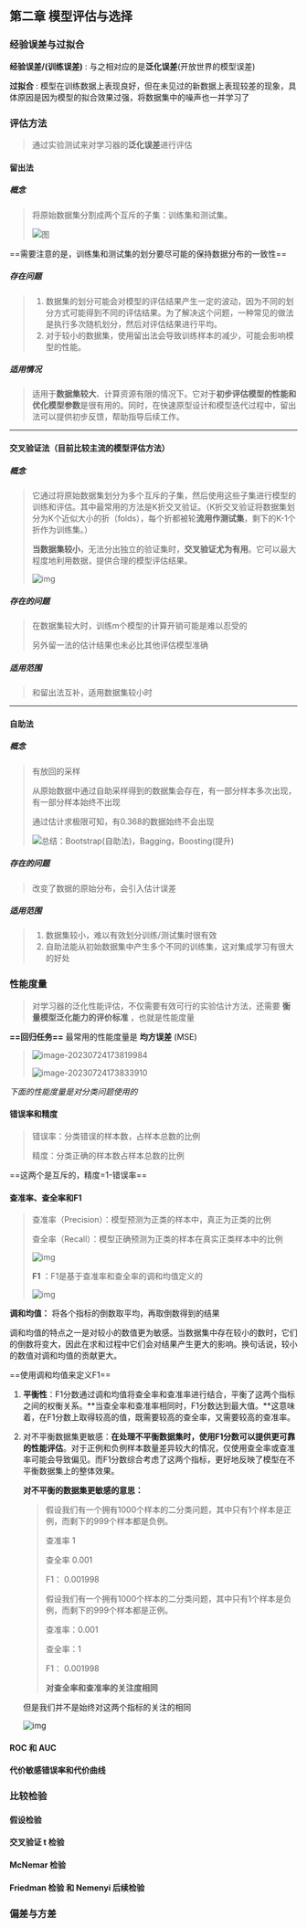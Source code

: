## 第二章 模型评估与选择

### 经验误差与过拟合

**经验误差/(训练误差)** : 与之相对应的是**泛化误差**(开放世界的模型误差)

**过拟合** : 模型在训练数据上表现良好，但在未见过的新数据上表现较差的现象，具体原因是因为模型的拟合效果过强，将数据集中的噪声也一并学习了 

### 评估方法

> 通过实验测试来对学习器的**泛化误差**进行评估

#### 留出法

##### 概念

> 将原始数据集分割成两个互斥的子集：训练集和测试集。
>
> ![图](http://image.zzzsleep.icu/fb2f020a34d5bc5b.png)

==需要注意的是，训练集和测试集的划分要尽可能的保持数据分布的一致性== 

##### 存在问题

> 1. 数据集的划分可能会对模型的评估结果产生一定的波动，因为不同的划分方式可能得到不同的评估结果。为了解决这个问题，一种常见的做法是执行多次随机划分，然后对评估结果进行平均。
> 2. 对于较小的数据集，使用留出法会导致训练样本的减少，可能会影响模型的性能。

##### 适用情况

> 适用于**数据集较大**、计算资源有限的情况下。它对于**初步评估模型的性能和优化模型参数**是很有用的。同时，在快速原型设计和模型迭代过程中，留出法可以提供初步反馈，帮助指导后续工作。

---

#### 交叉验证法（目前比较主流的模型评估方法）

##### 概念

> 它通过将原始数据集划分为多个互斥的子集，然后使用这些子集进行模型的训练和评估。其中最常用的方法是K折交叉验证。（K折交叉验证将数据集划分为K个近似大小的折（folds），每个折都被轮**流用作测试集**，剩下的K-1个折作为训练集。）
>
> **当数据集较小**，无法分出独立的验证集时，**交叉验证尤为有用**。它可以最大程度地利用数据，提供合理的模型评估结果。
>
> ![img](http://image.zzzsleep.icu/v2-ff995d9c6b5be17ec55153ee78fd8a40_b.jpg)

##### 存在的问题

> 在数据集较大时，训练m个模型的计算开销可能是难以忍受的
>
> 另外留一法的估计结果也未必比其他评估模型准确

##### 适用范围

> 和留出法互补，适用数据集较小时

---

#### 自助法

##### 概念

> 有放回的采样
>
> 从原始数据中通过自助采样得到的数据集会存在，有一部分样本多次出现，有一部分样本始终不出现
>
> 通过估计求极限可知，有0.368的数据始终不会出现
>
> ![总结：Bootstrap(自助法)，Bagging，Boosting(提升)](http://image.zzzsleep.icu/frc-fc3d9a34e09acb6f0d7895ea979b730f.png)

##### 存在的问题

> 改变了数据的原始分布，会引入估计误差

##### 适用范围

> 1. 数据集较小，难以有效划分训练/测试集时很有效
> 2. 自助法能从初始数据集中产生多个不同的训练集，这对集成学习有很大的好处

### 性能度量

> 对学习器的泛化性能评估，不仅需要有效可行的实验估计方法，还需要 **衡量模型泛化能力的评价标准** ，也就是性能度量

**==回归任务==** 最常用的性能度量是 **均方误差** (MSE)

> ![image-20230724173819984](http://image.zzzsleep.icu/image-20230724173819984.png)
>
> ![image-20230724173833910](http://image.zzzsleep.icu/image-20230724173833910.png) 

*下面的性能度量是对分类问题使用的*

#### 错误率和精度

> 错误率：分类错误的样本数，占样本总数的比例
>
> 精度：分类正确的样本数占样本总数的比例

==这两个是互斥的，精度=1-错误率==  

#### 查准率、查全率和F1

> 查准率（Precision）：模型预测为正类的样本中，真正为正类的比例
>
> 查全率（Recall）：模型正确预测为正类的样本在真实正类样本中的比例
>
> ![img](http://image.zzzsleep.icu/v2-fffc29aa2c160178fdf5f1f3a1ca1af6_b.jpg)
>
> **F1** ：F1是基于查准率和查全率的调和均值定义的
>
> ![img](http://image.zzzsleep.icu/v2-e91ff86b717af8c00d2fd5b677989785_b.jpg)



**调和均值：** 将各个指标的倒数取平均，再取倒数得到的结果

调和均值的特点之一是对较小的数值更为敏感。当数据集中存在较小的数时，它们的倒数将变大，因此在求和过程中它们会对结果产生更大的影响。换句话说，较小的数值对调和均值的贡献更大。

==使用调和均值来定义F1==

1. **平衡性**：F1分数通过调和均值将查全率和查准率进行结合，平衡了这两个指标之间的权衡关系。**当查全率和查准率相同时，F1分数达到最大值。**这意味着，在F1分数上取得较高的值，既需要较高的查全率，又需要较高的查准率。

2. 对不平衡数据集更敏感：**在处理不平衡数据集时，使用F1分数可以提供更可靠的性能评估**。对于正例和负例样本数量差异较大的情况，仅使用查全率或查准率可能会导致偏见。而F1分数综合考虑了这两个指标，更好地反映了模型在不平衡数据集上的整体效果。

   **对不平衡的数据集更敏感的意思：** 

   > 假设我们有一个拥有1000个样本的二分类问题，其中只有1个样本是正例，而剩下的999个样本都是负例。
   >
   > 查准率 1
   >
   > 查全率  0.001
   >
   > F1： 0.001998
   >
   > 假设我们有一个拥有1000个样本的二分类问题，其中只有1个样本是负例，而剩下的999个样本都是正例。
   >
   > 查准率：0.001
   >
   > 查全率：1
   >
   > F1： 0.001998
   >
   > **对查全率和查准率的关注度相同**

   但是我们并不是始终对这两个指标的关注的相同

   ![img](http://image.zzzsleep.icu/20210117161202538.png)

#### ROC 和 AUC



#### 代价敏感错误率和代价曲线



### 比较检验

#### 假设检验

#### 交叉验证 t 检验

#### McNemar 检验

#### Friedman 检验 和 Nemenyi 后续检验



### 偏差与方差

